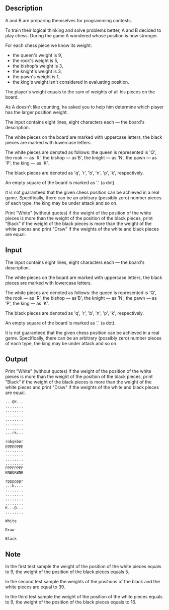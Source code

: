 ## Description

<div><p><span class="tex-font-style-it">A and B are preparing themselves for programming contests.</span></p><p>To train their logical thinking and solve problems better, A and B decided to play chess. During the game A wondered whose position is now stronger.</p><p>For each chess piece we know its weight: </p><ul> <li> the queen's weight is 9, </li><li> the rook's weight is 5, </li><li> the bishop's weight is 3, </li><li> the knight's weight is 3, </li><li> the pawn's weight is 1, </li><li> the king's weight isn't considered in evaluating position. </li></ul><p>The player's weight equals to the sum of weights of all his pieces on the board.</p><p>As A doesn't like counting, he asked you to help him determine which player has the larger position weight.</p></div><div class="input-specification"><p>The input contains eight lines, eight characters each — the board's description.</p><p>The white pieces on the board are marked with uppercase letters, the black pieces are marked with lowercase letters.</p><p>The white pieces are denoted as follows: the queen is represented is '<span class="tex-font-style-tt">Q</span>', the rook — as '<span class="tex-font-style-tt">R</span>', the bishop — as'<span class="tex-font-style-tt">B</span>', the knight — as '<span class="tex-font-style-tt">N</span>', the pawn — as '<span class="tex-font-style-tt">P</span>', the king — as '<span class="tex-font-style-tt">K</span>'.</p><p>The black pieces are denoted as '<span class="tex-font-style-tt">q</span>', '<span class="tex-font-style-tt">r</span>', '<span class="tex-font-style-tt">b</span>', '<span class="tex-font-style-tt">n</span>', '<span class="tex-font-style-tt">p</span>', '<span class="tex-font-style-tt">k</span>', respectively.</p><p>An empty square of the board is marked as '<span class="tex-font-style-tt">.</span>' (a dot). </p><p>It is <span class="tex-font-style-bf">not guaranteed</span> that the given chess position can be achieved in a real game. Specifically, there can be an arbitrary (possibly zero) number pieces of each type, the king may be under attack and so on.</p></div><div class="output-specification"><p>Print "<span class="tex-font-style-tt">White</span>" (without quotes) if the weight of the position of the white pieces is more than the weight of the position of the black pieces, print "<span class="tex-font-style-tt">Black</span>" if the weight of the black pieces is more than the weight of the white pieces and print "<span class="tex-font-style-tt">Draw</span>" if the weights of the white and black pieces are equal.</p></div>

## Input

<p>The input contains eight lines, eight characters each — the board's description.</p><p>The white pieces on the board are marked with uppercase letters, the black pieces are marked with lowercase letters.</p><p>The white pieces are denoted as follows: the queen is represented is '<span class="tex-font-style-tt">Q</span>', the rook — as '<span class="tex-font-style-tt">R</span>', the bishop — as'<span class="tex-font-style-tt">B</span>', the knight — as '<span class="tex-font-style-tt">N</span>', the pawn — as '<span class="tex-font-style-tt">P</span>', the king — as '<span class="tex-font-style-tt">K</span>'.</p><p>The black pieces are denoted as '<span class="tex-font-style-tt">q</span>', '<span class="tex-font-style-tt">r</span>', '<span class="tex-font-style-tt">b</span>', '<span class="tex-font-style-tt">n</span>', '<span class="tex-font-style-tt">p</span>', '<span class="tex-font-style-tt">k</span>', respectively.</p><p>An empty square of the board is marked as '<span class="tex-font-style-tt">.</span>' (a dot). </p><p>It is <span class="tex-font-style-bf">not guaranteed</span> that the given chess position can be achieved in a real game. Specifically, there can be an arbitrary (possibly zero) number pieces of each type, the king may be under attack and so on.</p>

## Output

<p>Print "<span class="tex-font-style-tt">White</span>" (without quotes) if the weight of the position of the white pieces is more than the weight of the position of the black pieces, print "<span class="tex-font-style-tt">Black</span>" if the weight of the black pieces is more than the weight of the white pieces and print "<span class="tex-font-style-tt">Draw</span>" if the weights of the white and black pieces are equal.</p>





```input1
...QK...
........
........
........
........
........
........
...rk...

```




```input2
rnbqkbnr
pppppppp
........
........
........
........
PPPPPPPP
RNBQKBNR

```




```input3
rppppppr
...k....
........
........
........
........
K...Q...
........

```




```output1
White

```




```output2
Draw

```




```output3
Black

```



## Note

<p>In the first test sample the weight of the position of the white pieces equals to 9, the weight of the position of the black pieces equals 5.</p><p>In the second test sample the weights of the positions of the black and the white pieces are equal to 39.</p><p>In the third test sample the weight of the position of the white pieces equals to 9, the weight of the position of the black pieces equals to 16.</p>
